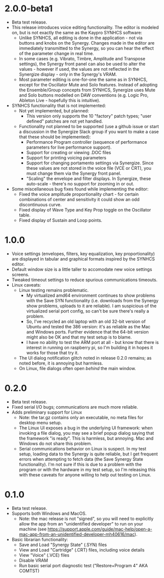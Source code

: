 # 2.0.0-beta1

* Beta test release.
* This release introduces voice editing functionality.  The editor is
  modeled on, but is not exactly the same as the Kaypro SYNHCS
  software:
    * Unlike SYNHCS, all editing is done in the application -
      not via buttons and knobs on the Synergy. Changes made in the editor
      are immediately transmitted to the Synergy, so you can hear the
      effect of the parameter change in real time.
	* In some cases (e.g. Vibrato, Timbre, Amplitude and Transpose
      settings), the Synergy front panel can also be used to alter the
      values - however if used, the values are not reflected in the
      Synergize display - only in the Synergy's VRAM. 
    * Most parameter editing is one-for-one the same as in SYNHCS,
      except for the Oscillator Mute and Solo features.  Instead of
      adopting the Ensemble/Group concepts from SYNHCS, Synergize uses
      Mute and Solo buttons modelled on DAW conventions (e.g. Logic
      Pro, Ableton Live - hopefully this is intuitive).
* SYNHCS functionality that is not implemented:
    * Not yet implemented, but planned:
        * This version only supports the 10 "factory" patch types; "user
	      defined" patches are not yet handled.
	* Functionality not planned to be supported (use a github issue or
      start a discussion in the Synergize Slack group if you want to
      make a case that these should be implemented):
	    * Performance Program controller (sequence of performance
 		  parameters for live performance support).
	    * Support for creating or viewing .DOC files
		* Support for printing voicing parameters
        * Support for changing portamento settings via Synergize.
          Since these values are not stored in the voice file (VCE or
          CRT), you must change them via the Synergy front panel.
		* "Scaling" the envelope and filter displays.  In Synergize,
          these auto-scale - there's no support for zooming in or out.
*  Some miscellaneous bug fixes found while implementing the editor:
    * Fixed the voice amplitude proportionality chart - for certain
      combinations of center and sensitivity it could show an odd
      discontinuous curve.
    * Fixed display of Wave Type and Key Prop toggle on the Oscillator table.
    * Fixed display of Sustain and Loop points.

# 1.0.0

* Voice settings (envelopes, filters, key equalization, key
  proportionality) are displayed in tabular and graphical formats
  inspired by the SYNHCS editor.
* Default window size is a little taller to accomodate new voice
  settings screens.
* Tweaked timeout settings to reduce spurious communications timeouts.
* Linux caveats:
     * Linux testing remains problematic. 
        * My virtualized amd64 environment continues to show problems
          with the Save SYN functionality (i.e. downloads from the
          Synergy show problems, uploads to it are reliable).  I am
          suspicious of the virtualized serial port config, so can't
          be sure there's really a problem.
        * So, I've recycled an old laptop with an old 32-bit version of
          Ubuntu and tested the 386 version: it's as reliable as the
          Mac and Windows ports.   Further evidence that the 64-bit
          version might also be OK and that my test setup is to blame.
        * I have no ability to test the ARM port at all - but know
          that there is interest in running on raspberry pi, so I'm
          building  it in hopes it works for those that try it.
	* The UI dialog notification glitch noted in release 0.2.0
       remains; as noted before, it is annoying but harmless.
	* On Linux, file dialogs often open _behind_ the main window.

# 0.2.0

* Beta test release.
* Fixed serial I/O bugs; communications are much more reliable.
* Adds preliminary support for Linux
    * Note: the tar.gz contains only an executable, no meta files for desktop menu setup.
    * The Linux UI exposes a bug in the underlying UI framework: when
	  invoking a file dialog, you may see a brief popup dialog saying
      that the framework "is ready".  This is harmless, but annoying.
	  Mac and Windows do not share this problem.
	* Serial communications behavior on Linux is suspect. In my test setup,
	  loading data to the Synergy is quite reliable, but I get frequent
	  errors when attempting to fetch data (the Save Synergy State
	  functionality).  I'm not sure if this is due to a problem with the
	  program or with the hardware in my test setup, so I'm
	  releasing this with these caveats for anyone willing to help out
	  testing on Linux.

# 0.1.0

* Beta test release.
* Supports both Windows and MacOS.
    * Note: the mac release is not "signed", so you will need to
      explicitly allow the app from an "unidentified developer" to run on
      your machine (see https://support.apple.com/guide/mac-help/open-a-mac-app-from-an-unidentified-developer-mh40616/mac).
* Basic librarian functionality:
    * Save and Load "Synergy State" (.SYN) files
    * View and Load "Cartridge" (.CRT) files, including voice details
    * View "Voice" (.VCE) files
    * Disable VRAM
    * Run basic serial port diagnostic test ("Restore+Program 4" AKA COMTST)


